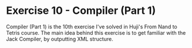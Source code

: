 # Exercise 10 - Compiler (Part 1)
Compiler (Part 1) is the 10th exercise I've solved in Huji's From Nand to Tetris course.
The main idea behind this exercise is to get familiar with the Jack Compiler, by outputting XML structure.
